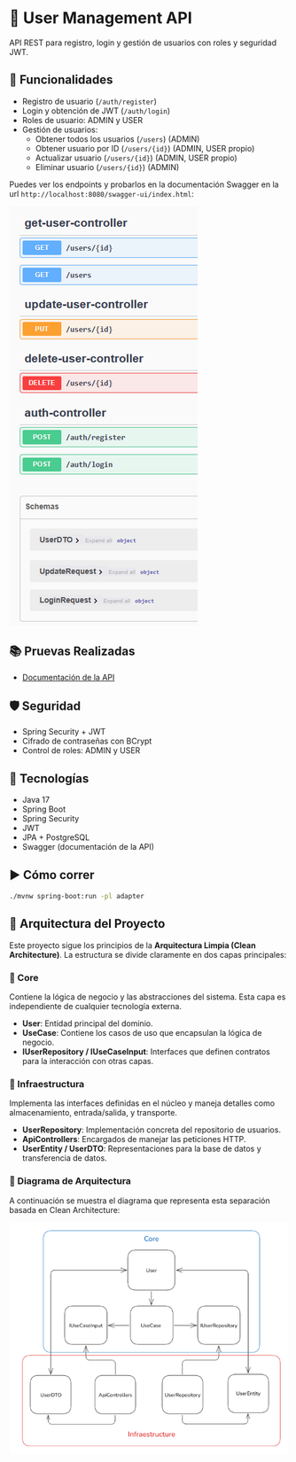 # 👤 User Management API

API REST para registro, login y gestión de usuarios con roles y seguridad JWT.

## 🔐 Funcionalidades
- Registro de usuario (`/auth/register`)
- Login y obtención de JWT (`/auth/login`)
- Roles de usuario: ADMIN y USER
- Gestión de usuarios:
  - Obtener todos los usuarios (`/users`) (ADMIN)
  - Obtener usuario por ID (`/users/{id}`) (ADMIN, USER propio)
  - Actualizar usuario (`/users/{id}`) (ADMIN, USER propio)
  - Eliminar usuario (`/users/{id}`) (ADMIN)

Puedes ver los endpoints y probarlos en la documentación Swagger en la url `http://localhost:8080/swagger-ui/index.html`:

![Swagger UI](docs/img/swagger-ui_API.png)

## 📚 Pruevas Realizadas
- [Documentación de la API](docs/API_testing.md)

## 🛡️ Seguridad
- Spring Security + JWT
- Cifrado de contraseñas con BCrypt
- Control de roles: ADMIN y USER

## 🚀 Tecnologías
- Java 17
- Spring Boot
- Spring Security
- JWT
- JPA + PostgreSQL
- Swagger (documentación de la API)

## ▶️ Cómo correr

```bash
./mvnw spring-boot:run -pl adapter
```

## 🧱 Arquitectura del Proyecto

Este proyecto sigue los principios de la **Arquitectura Limpia (Clean Architecture)**. La estructura se divide claramente en dos capas principales:

### 🔵 Core
Contiene la lógica de negocio y las abstracciones del sistema. Esta capa es independiente de cualquier tecnología externa.

- **User**: Entidad principal del dominio.
- **UseCase**: Contiene los casos de uso que encapsulan la lógica de negocio.
- **IUserRepository / IUseCaseInput**: Interfaces que definen contratos para la interacción con otras capas.

### 🔴 Infraestructura
Implementa las interfaces definidas en el núcleo y maneja detalles como almacenamiento, entrada/salida, y transporte.

- **UserRepository**: Implementación concreta del repositorio de usuarios.
- **ApiControllers**: Encargados de manejar las peticiones HTTP.
- **UserEntity / UserDTO**: Representaciones para la base de datos y transferencia de datos.

### 📐 Diagrama de Arquitectura

A continuación se muestra el diagrama que representa esta separación basada en Clean Architecture:

![Diagrama de Arquitectura Limpia](./docs/img/architecture.png)
